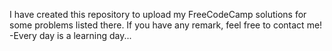 I have created this repository to upload my FreeCodeCamp solutions for some problems listed there. If you have any remark, feel free to contact me! 
<br> -Every day is a learning day...
